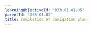 ```yaml
---
learningObjectiveId: "033.01.01.05"
parentId: "033.01.01"
title: Completion of navigation plan
---
```

